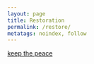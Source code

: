 ```yaml
---
layout: page
title: Restoration
permalink: /restore/
metatags: noindex, follow
---
```


[keep the peace](http://bit.ly/2CZSw7w)

